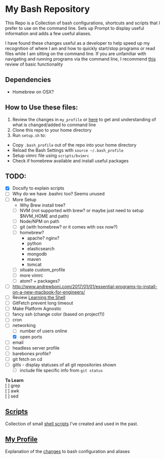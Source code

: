 # My Bash Repository

This Repo is a Collection of bash configurations, shortcuts and scripts that I prefer
to use on the command line. Sets up Prompt to display useful information and adds a
few useful aliases.

I have found these changes useful as a developer to help speed up my recognition of
where I am and how to quickly start/stop programs or read files while I am sitting on
the command line. If you are unfamiliar with navigating and running programs via the
command line, I recommend [this]() review of basic functionality

## Dependencies

- Homebrew on OSX?

## How to Use these files:

1. Review the changes in `my_profile` or [here](my_profile.md)
    to get and understanding  of what is changed/added to command line
1. Clone this repo to your home directory
2. Run `setup.sh` to:
  - Copy `.bash_profile` out of the repo into your home directory
  - Reload the Bash Settings with `source ~/.bash_profile`
  - Setup vimrc file using `scripts/bvimrc`
  - Check if homebrew available and install useful packages


## TODO:
- [x] Docsify to explain scripts  
- [ ] Why do we have .bashrc too? Seems unused
- [ ] More Setup
    - Why Brew install tree?
    - [ ] NVM (not supported with brew? or maybe just need to setup $NVM_HOME and path)
    - [ ] Node/NPM on path
    - [ ] git (with homebrew? or it comes with osx now?)
    - [ ] homebrew?
        - apache? nginx?
        - python
        - elasticsearch
        - mongodb
        - maven
        - tomcat
    - [ ] situate custom_profile  
    - [ ] more vimrc
    - [ ] atom? + packages?  
- [ ] http://www.andrewboni.com/2017/01/01/essential-programs-to-install-on-a-new-macbook-for-engineers/  
- [ ] Review [Learning the Shell](http://linuxcommand.org/lc3_learning_the_shell.php)
- [ ] GitFetch prevent long timeout  
- [ ] Make Platform Agnostic  
- [ ] fancy ssh (change color (based on project?))  
- [ ] cron  
- [ ] networking  
    - [ ] number of users online  
    - [x] open ports  
- [ ] email  
- [ ] headless server profile  
- [ ] barebones profile?  
- [ ] git fetch on cd  
- [ ] gitls - display statuses of all git repositories shown  
    - [ ] include file specific info from `git status`

**To Learn**  
[ ] grep  
[ ] awk  
[ ] sed



## [Scripts](scripts/README.md)
Collection of small [shell scripts](scripts/README.md) I've created and used in the past.



## [My Profile](my_profile.md)
Explanation of the [changes](my_profile.md) to bash configuration and aliases
